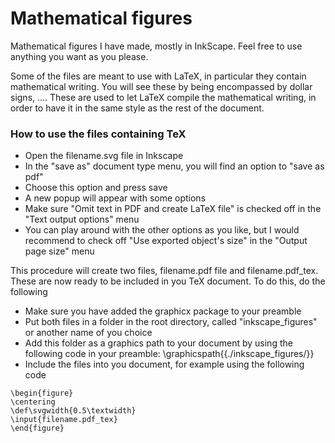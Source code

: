 
# Mathematical figures

Mathematical figures I have made, mostly in InkScape. 
Feel free to use anything you want as you please. 

Some of the files are meant to use with LaTeX, in particular they contain mathematical writing. 
You will see these by being encompassed by dollar signs, $...$.
These are used to let LaTeX compile the mathematical writing, in order to have it in the same style as the rest of the document.

### How to use the files containing TeX
 - Open the filename.svg file in Inkscape
 - In the "save as" document type menu, you will find an option to "save as pdf"
 - Choose this option and press save
 - A new popup will appear with some options
 - Make sure "Omit text in PDF and create LaTeX file" is checked off in the "Text output options" menu
 - You can play around with the other options as you like, but I would recommend to check off "Use exported object's size" in the "Output page size" menu

This procedure will create two files, filename.pdf file and filename.pdf_tex. These are now ready to be included in you TeX document. To do this, do the following
 - Make sure you have added the graphicx package to your preamble
 - Put both files in a folder in the root directory, called "inkscape_figures" or another name of you choice
 - Add this folder as a graphics path to your document by using the following code in your preamble: \graphicspath{{./inkscape_figures/}}
 - Include the files into you document, for example using the following code 

```
\begin{figure}
\centering
\def\svgwidth{0.5\textwidth}
\input{filename.pdf_tex}
\end{figure}
```
